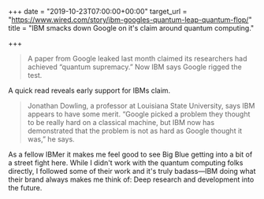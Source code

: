 +++
date = "2019-10-23T07:00:00+00:00"
target_url = "https://www.wired.com/story/ibm-googles-quantum-leap-quantum-flop/"
title = "IBM smacks down Google on it's claim around quantum computing."

+++
> A paper from Google leaked last month claimed its researchers had achieved “quantum supremacy.” Now IBM says Google rigged the test.

A quick read reveals early support for IBMs claim.

> Jonathan Dowling, a professor at Louisiana State University, says IBM appears to have some merit. “Google picked a problem they thought to be really hard on a classical machine, but IBM now has demonstrated that the problem is not as hard as Google thought it was,” he says.

As a fellow IBMer it makes me feel good to see Big Blue getting into a bit of a street fight here. While I didn't work with the quantum computing folks directly, I followed some of their work and it's truly badass—IBM doing what their brand always makes me think of: Deep research and development into the future.
